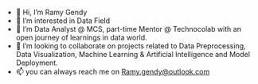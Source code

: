 - 👋 Hi, I’m Ramy Gendy
- 👀 I’m interested in Data Field 
- 🌱 I’m Data Analyst @ MCS, part-time Mentor @ Technocolab with an open journey of learnings in data world.
- 💞️ I’m looking to collaborate on projects related to Data Preprocessing, Data Visualization, Machine Learning & Artificial Intelligence and Model Deployment.
- 📫 you can always reach me on Ramy.gendy@outlook.com
